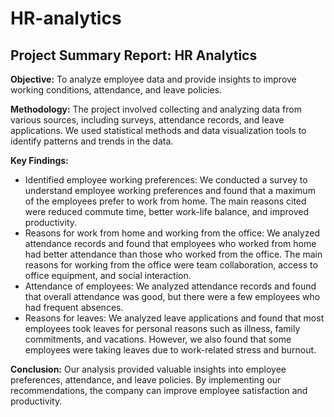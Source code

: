 # HR-analytics

## Project Summary Report: HR Analytics

**Objective:** To analyze employee data and provide insights to improve working conditions, attendance, and leave policies.

**Methodology:** The project involved collecting and analyzing data from various sources, including surveys, attendance records, and leave applications. We used statistical methods and data visualization tools to identify patterns and trends in the data.

**Key Findings:**

- Identified employee working preferences: We conducted a survey to understand employee working preferences and found that a maximum of the employees prefer to work from home. The main reasons cited were reduced commute time, better work-life balance, and improved productivity.
- Reasons for work from home and working from the office: We analyzed attendance records and found that employees who worked from home had better attendance than those who worked from the office. The main reasons for working from the office were team collaboration, access to office equipment, and social interaction.
- Attendance of employees: We analyzed attendance records and found that overall attendance was good, but there were a few employees who had frequent absences. 
- Reasons for leaves: We analyzed leave applications and found that most employees took leaves for personal reasons such as illness, family commitments, and vacations. However, we also found that some employees were taking leaves due to work-related stress and burnout.

**Conclusion:** Our analysis provided valuable insights into employee preferences, attendance, and leave policies. By implementing our recommendations, the company can improve employee satisfaction and productivity.
